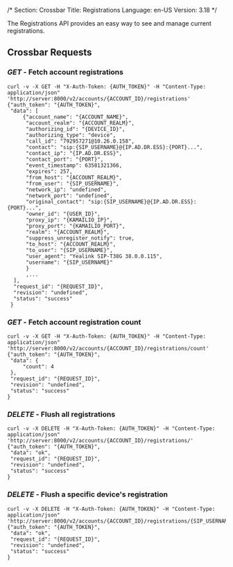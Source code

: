 /*
Section: Crossbar
Title: Registrations
Language: en-US
Version: 3.18
*/

The Registrations API provides an easy way to see and manage current registrations.

## Crossbar Requests

### _GET_ - Fetch account registrations

    curl -v -X GET -H "X-Auth-Token: {AUTH_TOKEN}" -H "Content-Type: application/json" 'http://server:8000/v2/accounts/{ACCOUNT_ID}/registrations'
    {"auth_token": "{AUTH_TOKEN}",
     "data": [
         {"account_name": "{ACCOUNT_NAME}",
          "account_realm": "{ACCOUNT_REALM}",
          "authorizing_id": "{DEVICE_ID}",
          "authorizing_type": "device",
          "call_id": "792957271@10.26.0.158",
          "contact": "sip:{SIP_USERNAME}@{IP.AD.DR.ESS}:{PORT}...",
          "contact_ip": "{IP.AD.DR.ESS}",
          "contact_port": "{PORT}",
          "event_timestamp": 63581321366,
          "expires": 257,
          "from_host": "{ACCOUNT_REALM}",
          "from_user": "{SIP_USERNAME}",
          "network_ip": "undefined",
          "network_port": "undefined",
          "original_contact": "sip:{SIP_USERNAME}@{IP.AD.DR.ESS}:{PORT}...",
          "owner_id": "{USER_ID}",
          "proxy_ip": "{KAMAILIO_IP}",
          "proxy_port": "{KAMAILIO_PORT}",
          "realm": "{ACCOUNT_REALM}",
          "suppress_unregister_notify": true,
          "to_host": "{ACCOUNT_REALM}",
          "to_user": "{SIP_USERNAME}",
          "user_agent": "Yealink SIP-T38G 38.0.0.115",
          "username": "{SIP_USERNAME}"
          }
          ,...
      ],
      "request_id": "{REQUEST_ID}",
      "revision": "undefined",
      "status": "success"
     }

### _GET_ - Fetch account registration count

    curl -v -X GET -H "X-Auth-Token: {AUTH_TOKEN}" -H "Content-Type: application/json" 'http://server:8000/v2/accounts/{ACCOUNT_ID}/registrations/count'
    {"auth_token": "{AUTH_TOKEN}",
     "data": {
         "count": 4
     },
     "request_id": "{REQUEST_ID}",
     "revision": "undefined",
     "status": "success"
    }

### _DELETE_ - Flush all registrations

    curl -v -X DELETE -H "X-Auth-Token: {AUTH_TOKEN}" -H "Content-Type: application/json" 'http://server:8000/v2/accounts/{ACCOUNT_ID}/registrations/'
    {"auth_token": "{AUTH_TOKEN}",
     "data": "ok",
     "request_id": "{REQUEST_ID}",
     "revision": "undefined",
     "status": "success"
    }

### _DELETE_ - Flush a specific device's registration

    curl -v -X DELETE -H "X-Auth-Token: {AUTH_TOKEN}" -H "Content-Type: application/json" 'http://server:8000/v2/accounts/{ACCOUNT_ID}/registrations/{SIP_USERNAME}'
    {"auth_token": "{AUTH_TOKEN}",
     "data": "ok",
     "request_id": "{REQUEST_ID}",
     "revision": "undefined",
     "status": "success"
    }
